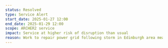 ```yaml
---
status: Resolved
type: Service Alert
start_date: 2025-01-27 12:00 
end_date: 2025-01-29 12:00
scope: ARCHER2 service
impact: Service at higher risk of disruption than usual
reason: Work to repair power grid following storm in Edinburgh area means that power issues more likely during this period.
---
```

